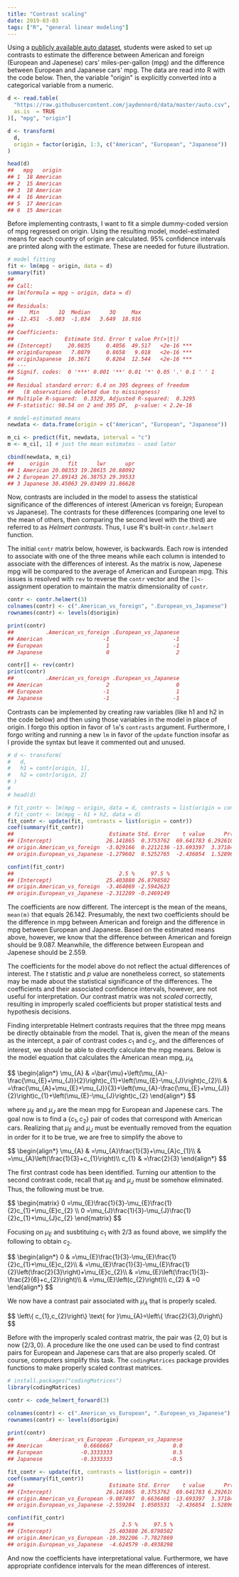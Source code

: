 ```yaml
---
title: "Contrast scaling"
date: 2019-03-03
tags: ["R", "general linear modeling"]
---
```




Using a [publicly available auto dataset](https://archive.ics.uci.edu/ml/machine-learning-databases/auto-mpg/), students were asked to set up contrasts to estimate the difference between American and foreign (European and Japenese) cars' miles-per-gallon (mpg) and the difference between European and Japanese cars' mpg. The data are read into R with the code below. Then, the variable "origin" is explicitly converted into a categorical variable from a numeric. 


```r
d <- read.table(
  "https://raw.githubusercontent.com/jaydennord/data/master/auto.csv",
  as.is  = TRUE
)[, "mpg", "origin"]

d <- transform(
  d, 
  origin = factor(origin, 1:3, c("American", "European", "Japanese"))
)

head(d)
##   mpg   origin
## 1  18 American
## 2  15 American
## 3  18 American
## 4  16 American
## 5  17 American
## 6  15 American
```

Before implementing contrasts, I want to fit a simple dummy-coded version of mpg regressed on origin. Using the resulting model, model-estimated means for each country of origin are calculated. 95% confidence intervals are printed along with the estimate. These are needed for future illustration.


```r
# model fitting
fit <- lm(mpg ~ origin, data = d)
summary(fit)
## 
## Call:
## lm(formula = mpg ~ origin, data = d)
## 
## Residuals:
##     Min      1Q  Median      3Q     Max 
## -12.451  -5.083  -1.034   3.649  18.916 
## 
## Coefficients:
##                Estimate Std. Error t value Pr(>|t|)    
## (Intercept)     20.0835     0.4056  49.517   <2e-16 ***
## originEuropean   7.8079     0.8658   9.018   <2e-16 ***
## originJapanese  10.3671     0.8264  12.544   <2e-16 ***
## ---
## Signif. codes:  0 '***' 0.001 '**' 0.01 '*' 0.05 '.' 0.1 ' ' 1
## 
## Residual standard error: 6.4 on 395 degrees of freedom
##   (8 observations deleted due to missingness)
## Multiple R-squared:  0.3329,	Adjusted R-squared:  0.3295 
## F-statistic: 98.54 on 2 and 395 DF,  p-value: < 2.2e-16

# model-estimated means
newdata <- data.frame(origin = c("American", "European", "Japanese"))

m_ci <- predict(fit, newdata, interval = "c")
m <- m_ci[, 1] # just the mean estimates - used later

cbind(newdata, m_ci)
##     origin      fit      lwr      upr
## 1 American 20.08353 19.28615 20.88092
## 2 European 27.89143 26.38753 29.39533
## 3 Japanese 30.45063 29.03499 31.86628
```

Now, contrasts are included in the model to assess the statistical significance of the differences of interest (American vs foreign; European vs Japanese). The contrasts for these differences (comparing one level to the mean of others, then comparing the second level with the third) are referred to as _Helmert contrasts_. Thus, I use R's built-in `contr.helmert` function.

The initial `contr` matrix below, however, is backwards. Each row is intended to associate with one of the three means while each column is intended to associate with the differences of interest. As the matrix is now, Japenese mpg will be compared to the average of American and European mpg. This issues is resolved with `rev` to reverse the `contr` vector and the `[]<-` assignment operation to maintain the matrix dimensionality of `contr`. 


```r
contr <- contr.helmert(3)
colnames(contr) <- c(".American_vs_foreign", ".European_vs_Japanese")
rownames(contr) <- levels(d$origin)

print(contr)
##          .American_vs_foreign .European_vs_Japanese
## American                   -1                    -1
## European                    1                    -1
## Japanese                    0                     2

contr[] <- rev(contr)
print(contr)
##          .American_vs_foreign .European_vs_Japanese
## American                    2                     0
## European                   -1                     1
## Japanese                   -1                    -1
```

Contrasts can be implemented by creating raw variables (like h1 and h2 in the code below) and then using those variables in the model in place of origin. I forgo this option in favor of `lm`'s `contrasts` argument. Furthermore, I forgo writing and running a new `lm` in favor of the `update` function insofar as I provide the syntax but leave it commented out and unused. 


```r
# d <- transform(
#   d,
#   h1 = contr[origin, 1],
#   h2 = contr[origin, 2]
# )
# 
# head(d)

# fit_contr <- lm(mpg ~ origin, data = d, contrasts = list(origin = contr))
# fit_contr <- lm(mpg ~ h1 + h2, data = d)
fit_contr <- update(fit, contrasts = list(origin = contr))
coef(summary(fit_contr))
##                              Estimate Std. Error    t value      Pr(>|t|)
## (Intercept)                 26.141865  0.3753762  69.641783 6.292610e-224
## origin.American_vs_foreign  -3.029166  0.2212136 -13.693397  3.371848e-35
## origin.European_vs_Japanese -1.279602  0.5252765  -2.436054  1.528964e-02

confint(fit_contr)
##                                 2.5 %     97.5 %
## (Intercept)                 25.403880 26.8798502
## origin.American_vs_foreign  -3.464069 -2.5942623
## origin.European_vs_Japanese -2.312289 -0.2469149
```

The coefficients are now different. The intercept is the mean of the means, `mean(m)` that equals 26.142. Presumably, the next two coefficients should be the difference in mpg between American and foreign and the difference in mpg between European and Japanese. Based on the estimated means above, however, we know that the difference between American and foreign should be 9.087. Meanwhile, the difference between European and Japenese should be 2.559. 

The coefficients for the model above do not reflect the actual differences of interest. The $t$ statistic and $p$ value are nonetheless correct, so statements may be made about the statistical significance of the differences. The coefficients and their associated confidence intervals, however, are not useful for interpretation. Our contrast matrix was not _scaled_ correctly, resulting in improperly scaled coefficients but proper statistical tests and hypothesis decisions.

Finding interpretable Helmert contrasts requires that the three mpg means be directly obtainable from the model. That is, given the mean of the means as the intercept, a pair of contrast codes $c_1$ and $c_2$, and the differences of interest, we should be able to directly calculate the mpg means. Below is the model equation that calculates the American mean mpg, $\mu_A$

<div>$$
\begin{align*}
\mu_{A} & =\bar{\mu}+\left(\mu_{A}-\frac{\mu_{E}+\mu_{J}}{2}\right)c_{1}+\left(\mu_{E}-\mu_{J}\right)c_{2}\\
 & =\frac{\mu_{A}+\mu_{E}+\mu_{J}}{3}+\left(\mu_{A}-\frac{\mu_{E}+\mu_{J}}{2}\right)c_{1}+\left(\mu_{E}-\mu_{J}\right)c_{2}
\end{align*}
$$</div>

where $\mu_E$ and $\mu_J$ are the mean mpg for European and Japenese cars. The goal now is to find a $\{c_1, c_2\}$ pair of codes that correspond with American cars. Realizing that $\mu_E$ and $\mu_J$ must be eventually removed from the equation in order for it to be true, we are free to simplify the above to

<div>$$
\begin{align*}
\mu_{A} & =\mu_{A}\frac{1}{3}+\mu_{A}c_{1}\\
 & =\mu_{A}\left(\frac{1}{3}+c_{1}\right)\\
c_{1} & =\frac{2}{3}
\end{align*}
$$</div>

The first contrast code has been identified. Turning our attention to the second contrast code, recall that $\mu_E$ and $\mu_J$ must be somehow eliminated. Thus, the following must be true.

<div>$$
\begin{matrix}
0 =\mu_{E}\frac{1}{3}-\mu_{E}\frac{1}{2}c_{1}+\mu_{E}c_{2} \\
0 =\mu_{J}\frac{1}{3}-\mu_{J}\frac{1}{2}c_{1}+\mu_{J}c_{2}
\end{matrix}
$$</div>

Focusing on $\mu_E$ and susbtituing $c_1$ with $2 / 3$ as found above, we simplify the following to obtain $c_2$.


<div>$$
\begin{align*}
0 & =\mu_{E}\frac{1}{3}-\mu_{E}\frac{1}{2}c_{1}+\mu_{E}c_{2}\\
 & =\mu_{E}\frac{1}{3}-\mu_{E}\frac{1}{2}\left(\frac{2}{3}\right)+\mu_{E}c_{2}\\
 & =\mu_{E}\left(\frac{1}{3}-\frac{2}{6}+c_{2}\right)\\
 & =\mu_{E}\left(c_{2}\right)\\
c_{2} & =0
\end{align*}
$$</div>

We now have a contrast pair associated with $\mu_A$ that is properly scaled. 

<div>$$
\left\{ c_{1},c_{2}\right\} \text{ for }\mu_{A}=\left\{ \frac{2}{3},0\right\} 
$$</div>

Before with the improperly scaled contrast matrix, the pair was $\{2, 0\}$ but is now $\{2 / 3, 0\}$. A procedure like the one used can be used to find contrast pairs for European and Japenese cars that are also properly scaled. Of course, computers simplify this task. The `codingMatrices` package provides functions to make properly scaled contrast matrices. 


```r
# install.packages("codingMatrices")
library(codingMatrices)

contr <- code_helmert_forward(3)

colnames(contr) <- c(".American_vs_European", ".European_vs_Japanese")
rownames(contr) <- levels(d$origin)

print(contr)
##          .American_vs_European .European_vs_Japanese
## American             0.6666667                   0.0
## European            -0.3333333                   0.5
## Japanese            -0.3333333                  -0.5

fit_contr <- update(fit, contrasts = list(origin = contr))
coef(summary(fit_contr))
##                              Estimate Std. Error    t value      Pr(>|t|)
## (Intercept)                 26.141865  0.3753762  69.641783 6.292610e-224
## origin.American_vs_European -9.087497  0.6636408 -13.693397  3.371848e-35
## origin.European_vs_Japanese -2.559204  1.0505531  -2.436054  1.528964e-02

confint(fit_contr)
##                                  2.5 %     97.5 %
## (Intercept)                  25.403880 26.8798502
## origin.American_vs_European -10.392206 -7.7827869
## origin.European_vs_Japanese  -4.624579 -0.4938298
```

And now the coefficients have interpretational value. Furthermore, we have appropriate confidence intervals for the mean differences of interest.
